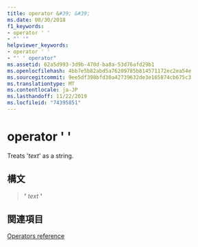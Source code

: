 ```yaml
---
title: operator &#39; &#39;
ms.date: 08/30/2018
f1_keywords:
- operator ' '
- "' '"
helpviewer_keywords:
- operator ' '
- "' ' operator"
ms.assetid: 62a5d993-3d9b-470d-ba8a-53d76afd29b1
ms.openlocfilehash: 4bb7e5b82abd5a76209785b814571172ec2ea54e
ms.sourcegitcommit: 9ee5df398bfd30a42739632de3e165874cb675c3
ms.translationtype: MT
ms.contentlocale: ja-JP
ms.lasthandoff: 11/22/2019
ms.locfileid: "74395851"
---
```

# <a name="operator-39-39"></a>operator &#39; &#39;

Treats '*text*' as a string.

## <a name="syntax"></a>構文

> __'__ *text* __'__

## <a name="see-also"></a>関連項目

[Operators reference](operators-reference.md)
